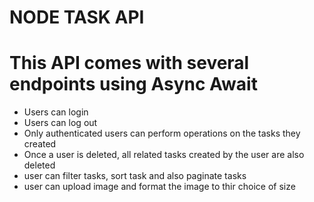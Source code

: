 # NODE TASK API
# This API comes with several endpoints using Async Await
 * Users can login 
 * Users can log out
 * Only authenticated users can perform operations on the tasks they created
 * Once a user is deleted, all related tasks created by the user are also deleted
 * user can filter tasks, sort task and also paginate tasks
 * user can upload image and format the image to thir choice of size